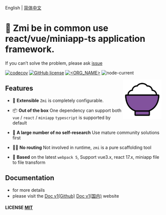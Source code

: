 English | [简体中文](./README.zh-CN.md)

# 🎃 Zmi be in common use react/vue/miniapp-ts application framework.

If you can’t solve the problem, please ask [issue](https://github.com/l-zoy/zmi/issues/new)

[![codecov](https://codecov.io/gh/l-zoy/zmi/branch/main/graph/badge.svg?token=804YLQMX9B)](https://codecov.io/gh/l-zoy/zmi) [![GitHub license](https://img.shields.io/github/license/l-zoy/zmi)](https://github.com/l-zoy/zmi/blob/master/LICENSE) [![<ORG_NAME>](https://circleci.com/gh/l-zoy/zmi.svg?style=svg)](https://app.circleci.com/pipelines/github/l-zoy/zmi) ![node-current](https://img.shields.io/node/v/zmi)

<img alt="Logo" align="right" src="./website/static/img/logo.svg" width="25%" />

## Features

- 🔩 **Extensible** `Zmi` is completely configurable.

- 📦 **Out of the box** One dependency can support both `vue` / `react` / `miniapp` `typescript` is supported by default

- 🙅 **A large number of no self-research** Use mature community solutions first

- 🤷‍♂️ **No routing** Not involved in runtime, `zmi` is a pure scaffolding tool

- 🎉 **Based** on the latest `webpack 5`, Support vue3.x, react 17.x, miniapp file to file transform

## Documentation

- for more details
- please visit the [Doc v1(Github)](https://l-zoy.github.io/zmi/) [Doc v1(国内)](https://zaire.gitee.io/zmi/) website

#### LICENSE [MIT](https://github.com/l-zoy/zmi/blob/main/LICENSE)
